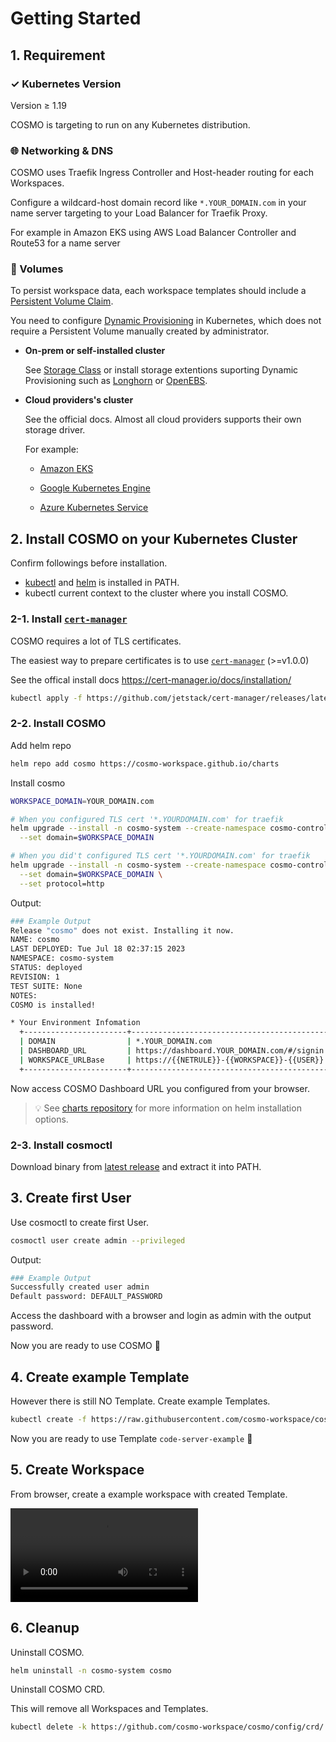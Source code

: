 # Getting Started

## 1. Requirement

### ✓ Kubernetes Version
  
Version ≥ 1.19

COSMO is targeting to run on any Kubernetes distribution.

### 🌐 Networking & DNS

COSMO uses Traefik Ingress Controller and Host-header routing for each Workspaces.

Configure a wildcard-host domain record like `*.YOUR_DOMAIN.com` in your name server targeting to your Load Balancer for Traefik Proxy.

For example in Amazon EKS using AWS Load Balancer Controller and Route53 for a name server

### 💾 Volumes

To persist workspace data, each workspace templates should include a [Persistent Volume Claim](https://kubernetes.io/docs/concepts/storage/persistent-volumes/).

You need to configure [Dynamic Provisioning](https://kubernetes.io/docs/concepts/storage/dynamic-provisioning/) in Kubernetes, which does not require a Persistent Volume manually created by administrator.

- **On-prem or self-installed cluster**

  See [Storage Class](https://kubernetes.io/docs/concepts/storage/storage-classes/) or install storage extentions suporting Dynamic Provisioning such as [Longhorn](https://longhorn.io/docs/1.2.0/volumes-and-nodes/create-volumes/) or [OpenEBS](https://github.com/openebs/openebs).

- **Cloud providers's cluster**

  See the official docs. Almost all cloud providers supports their own storage driver.

  For example:
  - [Amazon EKS](https://docs.aws.amazon.com/eks/latest/userguide/storage.html)

  - [Google Kubernetes Engine](https://cloud.google.com/kubernetes-engine/docs/how-to/persistent-volumes/ssd-pd)

  - [Azure Kubernetes Service](https://docs.microsoft.com/azure/aks/concepts-storage#storage-classes)

## 2. Install COSMO on your Kubernetes Cluster

Confirm followings before installation.
- [kubectl](https://kubernetes.io/ja/docs/tasks/tools/install-kubectl/) and [helm](https://helm.sh/docs/intro/install/) is installed in PATH.
- kubectl current context to the cluster where you install COSMO.

### 2-1. Install [`cert-manager`](https://cert-manager.io/)

COSMO requires a lot of TLS certificates.

The easiest way to prepare certificates is to use [`cert-manager`](https://cert-manager.io/) (>=v1.0.0)

See the offical install docs https://cert-manager.io/docs/installation/

```sh
kubectl apply -f https://github.com/jetstack/cert-manager/releases/latest/download/cert-manager.yaml
```

### 2-2. Install COSMO

Add helm repo

```sh
helm repo add cosmo https://cosmo-workspace.github.io/charts
```

Install cosmo

```sh
WORKSPACE_DOMAIN=YOUR_DOMAIN.com

# When you configured TLS cert '*.YOURDOMAIN.com' for traefik
helm upgrade --install -n cosmo-system --create-namespace cosmo-controller-manager cosmo/cosmo-controller-manager \
  --set domain=$WORKSPACE_DOMAIN

# When you did't configured TLS cert '*.YOURDOMAIN.com' for traefik
helm upgrade --install -n cosmo-system --create-namespace cosmo-controller-manager cosmo/cosmo-controller-manager \
  --set domain=$WORKSPACE_DOMAIN \
  --set protocol=http
```

Output:

```sh
### Example Output
Release "cosmo" does not exist. Installing it now.
NAME: cosmo
LAST DEPLOYED: Tue Jul 18 02:37:15 2023
NAMESPACE: cosmo-system
STATUS: deployed
REVISION: 1
TEST SUITE: None
NOTES:
COSMO is installed!

* Your Environment Infomation
  +-----------------------+------------------------------------------------------------
  | DOMAIN                | *.YOUR_DOMAIN.com
  | DASHBOARD_URL         | https://dashboard.YOUR_DOMAIN.com/#/signin
  | WORKSPACE_URLBase     | https://{{NETRULE}}-{{WORKSPACE}}-{{USER}}.YOUR_DOMAIN.com
  +-----------------------+------------------------------------------------------------
```

Now access COSMO Dashboard URL you configured from your browser.

> 💡 See [charts repository](https://github.com/cosmo-workspace/cosmo/blob/main/charts/README.md) for more information on helm installation options.

### 2-3. Install cosmoctl

Download binary from [latest release](https://github.com/cosmo-workspace/cosmo/releases/latest) and extract it into PATH.

## 3. Create first User

Use cosmoctl to create first User.

```sh
cosmoctl user create admin --privileged
```

Output:

```sh
### Example Output
Successfully created user admin
Default password: DEFAULT_PASSWORD
```

Access the dashboard with a browser and login as admin with the output password. 

Now you are ready to use COSMO 🚀

## 4. Create example Template

However there is still NO Template.
Create example Templates.

```sh
kubectl create -f https://raw.githubusercontent.com/cosmo-workspace/cosmo/main/example/workspaces/code-server.yaml
```

Now you are ready to use Template `code-server-example` 🙌

## 5. Create Workspace

From browser, create a example workspace with created Template.


<video src="https://user-images.githubusercontent.com/9918931/136198651-75626165-d421-4fa8-bbf0-932d7020ae84.mp4"></video>


## 6. Cleanup

Uninstall COSMO.

```sh
helm uninstall -n cosmo-system cosmo
```

Uninstall COSMO CRD.

This will remove all Workspaces and Templates.

```sh
kubectl delete -k https://github.com/cosmo-workspace/cosmo/config/crd/
```
